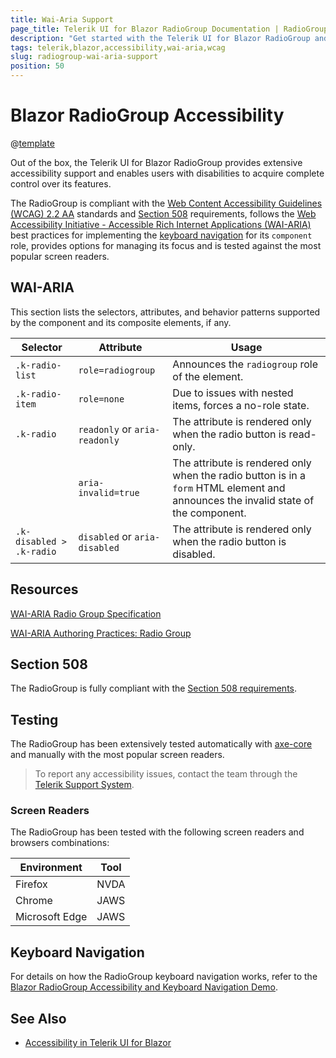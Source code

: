 ```yaml
---
title: Wai-Aria Support
page_title: Telerik UI for Blazor RadioGroup Documentation | RadioGroup Accessibility
description: "Get started with the Telerik UI for Blazor RadioGroup and learn about its accessibility support for WAI-ARIA, Section 508, and WCAG 2.2."
tags: telerik,blazor,accessibility,wai-aria,wcag
slug: radiogroup-wai-aria-support 
position: 50 
---
```


# Blazor RadioGroup Accessibility

@[template](/_contentTemplates/common/parameters-table-styles.md#table-layout)



Out of the box, the Telerik UI for Blazor RadioGroup provides extensive accessibility support and enables users with disabilities to acquire complete control over its features.


The RadioGroup is compliant with the [Web Content Accessibility Guidelines (WCAG) 2.2 AA](https://www.w3.org/TR/WCAG22/) standards and [Section 508](https://www.section508.gov/) requirements, follows the [Web Accessibility Initiative - Accessible Rich Internet Applications (WAI-ARIA)](https://www.w3.org/WAI/ARIA/apg/) best practices for implementing the [keyboard navigation](#keyboard-navigation) for its `component` role, provides options for managing its focus and is tested against the most popular screen readers.

## WAI-ARIA


This section lists the selectors, attributes, and behavior patterns supported by the component and its composite elements, if any.

| Selector | Attribute | Usage |
| -------- | --------- | ----- |
| `.k-radio-list` | `role=radiogroup` | Announces the `radiogroup` role of the element. |
| `.k-radio-item` | `role=none` | Due to issues with nested items, forces a no-role state. |
| `.k-radio` | `readonly` or `aria-readonly` | The attribute is rendered only when the radio button is read-only. |
|  | `aria-invalid=true` | The attribute is rendered only when the radio button is in a `form` HTML element and announces the invalid state of the component. |
| `.k-disabled > .k-radio` | `disabled` or `aria-disabled` | The attribute is rendered only when the radio button is disabled. |

## Resources

[WAI-ARIA Radio Group Specification](https://www.w3.org/TR/wai-aria-1.2/#radiogroup)

[WAI-ARIA Authoring Practices: Radio Group](https://www.w3.org/WAI/ARIA/apg/patterns/radiobutton/)

## Section 508


The RadioGroup is fully compliant with the [Section 508 requirements](http://www.section508.gov/).

## Testing


The RadioGroup has been extensively tested automatically with [axe-core](https://github.com/dequelabs/axe-core) and manually with the most popular screen readers.

> To report any accessibility issues, contact the team through the [Telerik Support System](https://www.telerik.com/account/support-center).

### Screen Readers


The RadioGroup has been tested with the following screen readers and browsers combinations:

| Environment | Tool |
| ----------- | ---- |
| Firefox | NVDA |
| Chrome | JAWS |
| Microsoft Edge | JAWS |



## Keyboard Navigation

For details on how the RadioGroup keyboard navigation works, refer to the [Blazor RadioGroup Accessibility and Keyboard Navigation Demo](https://demos.telerik.com/blazor-ui/radiogroup/keyboard-navigation).

## See Also

* [Accessibility in Telerik UI for Blazor](slug://accessibility-overview)